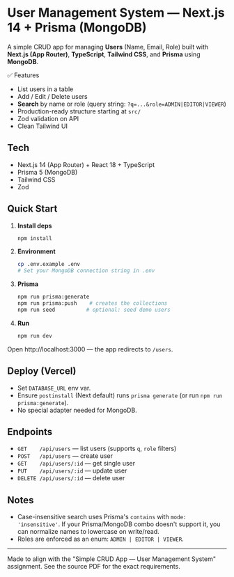# User Management System — Next.js 14 + Prisma (MongoDB)

A simple CRUD app for managing **Users** (Name, Email, Role) built with **Next.js (App Router)**, **TypeScript**, **Tailwind CSS**, and **Prisma** using **MongoDB**.

✅ Features
- List users in a table
- Add / Edit / Delete users
- **Search** by name or role (query string: `?q=...&role=ADMIN|EDITOR|VIEWER`)
- Production-ready structure starting at `src/`
- Zod validation on API
- Clean Tailwind UI

## Tech
- Next.js 14 (App Router) + React 18 + TypeScript
- Prisma 5 (MongoDB)
- Tailwind CSS
- Zod

## Quick Start

1. **Install deps**
   ```bash
   npm install
   ```

2. **Environment**
   ```bash
   cp .env.example .env
   # Set your MongoDB connection string in .env
   ```

3. **Prisma**
   ```bash
   npm run prisma:generate
   npm run prisma:push    # creates the collections
   npm run seed          # optional: seed demo users
   ```

4. **Run**
   ```bash
   npm run dev
   ```

Open http://localhost:3000 — the app redirects to `/users`.

## Deploy (Vercel)

- Set `DATABASE_URL` env var.
- Ensure `postinstall` (Next default) runs `prisma generate` (or run `npm run prisma:generate`).
- No special adapter needed for MongoDB.

## Endpoints

- `GET    /api/users` — list users (supports `q`, `role` filters)
- `POST   /api/users` — create user
- `GET    /api/users/:id` — get single user
- `PUT    /api/users/:id` — update user
- `DELETE /api/users/:id` — delete user

## Notes

- Case-insensitive search uses Prisma's `contains` with `mode: 'insensitive'`. If your Prisma/MongoDB combo doesn't support it, you can normalize names to lowercase on write/read.
- Roles are enforced as an enum: `ADMIN | EDITOR | VIEWER`.

---

Made to align with the "Simple CRUD App — User Management System" assignment. See the source PDF for the exact requirements.
